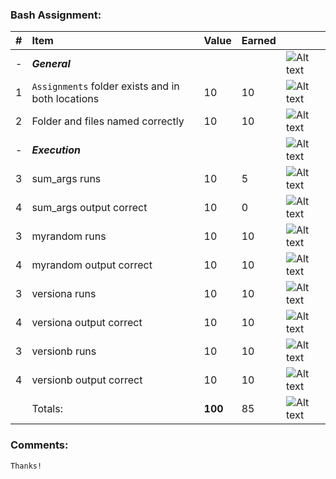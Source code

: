 ### Bash Assignment:
| #   | Item                                              | Value   | Earned   |                |
|:----|:--------------------------------------------------|:--------|:---------|:---------------|
| -   | ***General***                                     |         |          | ![Alt text][1] |
| 1   | `Assignments` folder exists and in both locations | 10      |    10    | ![Alt text][1] |
| 2   | Folder and files named correctly                  | 10      |    10    | ![Alt text][1] |
| -   | ***Execution***                                   |         |          | ![Alt text][1] |
| 3   | sum_args runs                                     | 10      |    5    | ![Alt text][3] |
| 4   | sum_args output correct                           | 10      |    0    | ![Alt text][2] |
| 3   | myrandom runs                                     | 10      |     10   | ![Alt text][1] |
| 4   | myrandom output correct                           | 10      |    10    | ![Alt text][1] |
| 3   | versiona runs                                     | 10      |     10   | ![Alt text][1] |
| 4   | versiona output correct                           | 10      |     10   | ![Alt text][1] |
| 3   | versionb runs                                     | 10      |     10   | ![Alt text][1] |
| 4   | versionb output correct                           | 10      |     10   | ![Alt text][1] |
|     | Totals:                                           | **100** |     85  | ![Alt text][1] |
### Comments:
```
Thanks!
```

[1]: http://f.cl.ly/items/3E231i211n2E042B1U3K/right.png  "Correct"
[2]: http://f.cl.ly/items/2X473C1Q1F2x3S1E4231/wrong.gif  "Incorrect"
[3]: http://f.cl.ly/items/1A0d2Q1J1N1u0C3g0C1s/null.gif  "Errors"